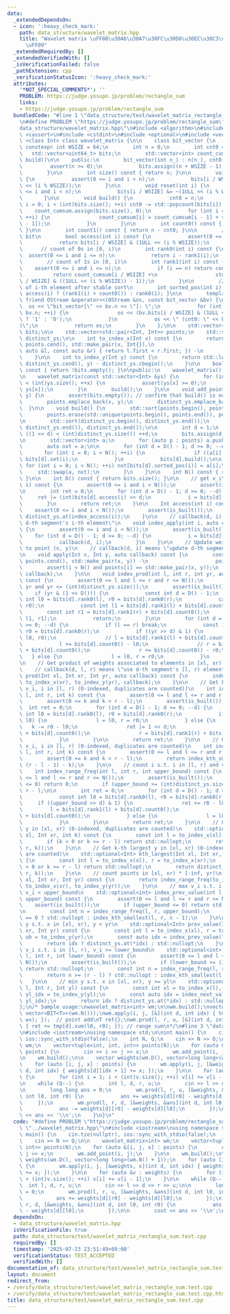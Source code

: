 ```yaml
---
data:
  _extendedDependsOn:
  - icon: ':heavy_check_mark:'
    path: data_structure/wavelet_matrix.hpp
    title: "Wavelet matrix \uFF08\u30A6\u30A7\u30FC\u30D6\u30EC\u30C3\u30C8\u884C\u5217\
      \uFF09"
  _extendedRequiredBy: []
  _extendedVerifiedWith: []
  _isVerificationFailed: false
  _pathExtension: cpp
  _verificationStatusIcon: ':heavy_check_mark:'
  attributes:
    '*NOT_SPECIAL_COMMENTS*': ''
    PROBLEM: https://judge.yosupo.jp/problem/rectangle_sum
    links:
    - https://judge.yosupo.jp/problem/rectangle_sum
  bundledCode: "#line 1 \"data_structure/test/wavelet_matrix_rectangle_sum.test.cpp\"\
    \n#define PROBLEM \"https://judge.yosupo.jp/problem/rectangle_sum\"\n#line 2 \"\
    data_structure/wavelet_matrix.hpp\"\n#include <algorithm>\n#include <bit>\n#include\
    \ <cassert>\n#include <cstdint>\n#include <optional>\n#include <vector>\n\ntemplate\
    \ <class Int> class wavelet_matrix {\n\n    class bit_vector {\n        static\
    \ constexpr int WSIZE = 64;\n        int n = 0;\n        int cnt0 = 0;\n     \
    \   std::vector<uint64_t> bits;\n        std::vector<int> count_cumsum; // need\
    \ build()\n\n    public:\n        bit_vector(int n_) : n(n_), cnt0(n_) {\n   \
    \         assert(n >= 0);\n            bits.assign((n + WSIZE - 1) / WSIZE, 0);\n\
    \        }\n\n        int size() const { return n; }\n\n        void set(int i)\
    \ {\n            assert(0 <= i and i < n);\n            bits[i / WSIZE] |= (1ULL\
    \ << (i % WSIZE));\n        }\n\n        void reset(int i) {\n            assert(0\
    \ <= i and i < n);\n            bits[i / WSIZE] &= ~(1ULL << (i % WSIZE));\n \
    \       }\n\n        void build() {\n            cnt0 = n;\n            for (int\
    \ i = 0; i < (int)bits.size(); ++i) cnt0 -= std::popcount(bits[i]);\n        \
    \    count_cumsum.assign(bits.size(), 0);\n            for (int i = 1; i < (int)bits.size();\
    \ ++i) {\n                count_cumsum[i] = count_cumsum[i - 1] + std::popcount(bits[i\
    \ - 1]);\n            }\n        }\n\n        int count0() const { return cnt0;\
    \ }\n\n        int count1() const { return n - cnt0; }\n\n        // get i-th\
    \ bit\n        bool access(int i) const {\n            assert(0 <= i and i < n);\n\
    \            return bits[i / WSIZE] & (1ULL << (i % WSIZE));\n        }\n\n  \
    \      // count of 0s in [0, i)\n        int rank0(int i) const {\n          \
    \  assert(0 <= i and i <= n);\n            return i - rank1(i);\n        }\n\n\
    \        // count of 1s in [0, i)\n        int rank1(int i) const {\n        \
    \    assert(0 <= i and i <= n);\n            if (i == n) return count1();\n  \
    \          return count_cumsum[i / WSIZE] +\n                   std::popcount(bits[i\
    \ / WSIZE] & ((1ULL << (i % WSIZE)) - 1));\n        }\n\n        // get the position\
    \ of i-th element after stable sort\n        int sorted_pos(int i) const { return\
    \ access(i) ? (rank1(i) + count0()) : rank0(i); }\n\n        template <class OStream>\
    \ friend OStream &operator<<(OStream &os, const bit_vector &bv) {\n          \
    \  os << \"bit_vector[\" << bv.n << \"]: \";\n            for (int i = 0; i <\
    \ bv.n; ++i) {\n                os << (bv.bits[i / WSIZE] & (1ULL << (i % WSIZE))\
    \ ? '1' : '0');\n            }\n            os << \" (cnt0: \" << bv.cnt0 << \"\
    )\";\n            return os;\n        }\n    };\n\n    std::vector<bit_vector>\
    \ bits;\n\n    std::vector<std::pair<Int, Int>> points;\n    std::vector<Int>\
    \ distinct_ys;\n\n    int to_index_x(Int x) const {\n        return std::lower_bound(points.cbegin(),\
    \ points.cend(), std::make_pair(x, Int{}),\n                                [](const\
    \ auto &l, const auto &r) { return l.first < r.first; }) -\n               points.cbegin();\n\
    \    }\n\n    int to_index_y(Int y) const {\n        return std::lower_bound(distinct_ys.cbegin(),\
    \ distinct_ys.cend(), y) - distinct_ys.cbegin();\n    }\n\n    bool is_built()\
    \ const { return !bits.empty(); }\n\npublic:\n    wavelet_matrix() = default;\n\
    \n    wavelet_matrix(const std::vector<Int> &ys) {\n        for (int x = 0; x\
    \ < (int)ys.size(); ++x) {\n            assert(ys[x] >= 0);\n            add_point(x,\
    \ ys[x]);\n        }\n        build();\n    }\n\n    void add_point(Int x, Int\
    \ y) {\n        assert(bits.empty()); // confirm that build() is not called yet\n\
    \        points.emplace_back(x, y);\n        distinct_ys.emplace_back(y);\n  \
    \  }\n\n    void build() {\n        std::sort(points.begin(), points.end());\n\
    \        points.erase(std::unique(points.begin(), points.end()), points.end());\n\
    \n        std::sort(distinct_ys.begin(), distinct_ys.end());\n        distinct_ys.erase(std::unique(distinct_ys.begin(),\
    \ distinct_ys.end()), distinct_ys.end());\n\n        int d = 1;\n        while\
    \ ((1 << d) < (int)distinct_ys.size()) ++d;\n        bits.assign(d, bit_vector(N()));\n\
    \n        std::vector<int> a;\n        for (auto p : points) a.push_back(to_index_y(p.second));\n\
    \        auto nxt = a;\n\n        for (int d = D() - 1; d >= 0; --d) {\n     \
    \       for (int i = 0; i < N(); ++i) {\n                if ((a[i] >> d) & 1)\
    \ bits[d].set(i);\n            }\n            bits[d].build();\n\n           \
    \ for (int i = 0; i < N(); ++i) nxt[bits[d].sorted_pos(i)] = a[i];\n\n       \
    \     std::swap(a, nxt);\n        }\n    }\n\n    int N() const { return points.size();\
    \ }\n\n    int D() const { return bits.size(); }\n\n    // get v_i\n    int index_access(int\
    \ i) const {\n        assert(0 <= i and i < N());\n        assert(is_built());\n\
    \n        int ret = 0;\n        for (int d = D() - 1; d >= 0; --d) {\n       \
    \     ret |= (int)bits[d].access(i) << d;\n            i = bits[d].sorted_pos(i);\n\
    \        }\n        return ret;\n    }\n\n    Int access(int i) const {\n    \
    \    assert(0 <= i and i < N());\n        assert(is_built());\n        return\
    \ distinct_ys.at(index_access(i));\n    }\n\n    // callback(d, i) means \"update\
    \ d-th segment's i-th element\"\n    void index_apply(int i, auto callback) const\
    \ {\n        assert(0 <= i and i < N());\n        assert(is_built());\n\n    \
    \    for (int d = D() - 1; d >= 0; --d) {\n            i = bits[d].sorted_pos(i);\n\
    \            callback(d, i);\n        }\n    }\n\n    // Update weight associated\
    \ to point (x, y)\n    // callback(d, i) means \"update d-th segment's i-th element\"\
    \n    void apply(Int x, Int y, auto callback) const {\n        const int i = std::lower_bound(points.cbegin(),\
    \ points.cend(), std::make_pair(x, y)) -\n                      points.cbegin();\n\
    \        assert(i < N() and points[i] == std::make_pair(x, y));\n        index_apply(i,\
    \ callback);\n    }\n\n    void index_prod(int l, int r, int yr, auto callback)\
    \ const {\n        assert(0 <= l and l <= r and r <= N());\n        assert(0 <=\
    \ yr and yr <= (int)distinct_ys.size());\n        assert(is_built());\n\n    \
    \    if (yr & (1 << D())) {\n            const int d = D() - 1;\n            const\
    \ int l0 = bits[d].rank0(l), r0 = bits[d].rank0(r);\n            callback(d, l0,\
    \ r0);\n            const int l1 = bits[d].rank1(l) + bits[d].count0();\n    \
    \        const int r1 = bits[d].rank1(r) + bits[d].count0();\n            callback(d,\
    \ l1, r1);\n            return;\n        }\n\n        for (int d = D() - 1; d\
    \ >= 0; --d) {\n            if (l == r) break;\n            const int l0 = bits[d].rank0(l),\
    \ r0 = bits[d].rank0(r);\n            if ((yr >> d) & 1) {\n                callback(d,\
    \ l0, r0);\n                // l = bits[d].rank1(l) + bits[d].count0();\n    \
    \            l += bits[d].count0() - l0;\n                // r = bits[d].rank1(r)\
    \ + bits[d].count0();\n                r += bits[d].count0() - r0;\n         \
    \   } else {\n                l = l0, r = r0;\n            }\n        }\n    }\n\
    \n    // Get product of weights associated to elements in [xl, xr) * [-inf, yr)\n\
    \    // callback(d, l, r) means \"use d-th segment's [l, r) elements\"\n    void\
    \ prod(Int xl, Int xr, Int yr, auto callback) const {\n        index_prod(to_index_x(xl),\
    \ to_index_x(xr), to_index_y(yr), callback);\n    }\n\n    // Get k-th smallest\
    \ v_i, i in [l, r) (0-indexed, duplicates are counted)]\n    int index_kth_smallest(int\
    \ l, int r, int k) const {\n        assert(0 <= l and l <= r and r <= N());\n\
    \        assert(0 <= k and k < r - l);\n        assert(is_built());\n\n      \
    \  int ret = 0;\n        for (int d = D() - 1; d >= 0; --d) {\n            const\
    \ int l0 = bits[d].rank0(l), r0 = bits[d].rank0(r);\n            if (k < r0 -\
    \ l0) {\n                l = l0, r = r0;\n            } else {\n             \
    \   k -= r0 - l0;\n                ret |= 1 << d;\n                l = bits[d].rank1(l)\
    \ + bits[d].count0();\n                r = bits[d].rank1(r) + bits[d].count0();\n\
    \            }\n        }\n\n        return ret;\n    }\n\n    // Get k-th largest\
    \ v_i, i in [l, r) (0-indexed, duplicates are counted)\n    int index_kth_largest(int\
    \ l, int r, int k) const {\n        assert(0 <= l and l <= r and r <= N());\n\
    \        assert(0 <= k and k < r - l);\n        return index_kth_smallest(l, r,\
    \ (r - l - 1) - k);\n    }\n\n    // count i s.t. i in [l, r) and v_i < upper_bound\n\
    \    int index_range_freq(int l, int r, int upper_bound) const {\n        assert(0\
    \ <= l and l <= r and r <= N());\n        assert(is_built());\n        if (upper_bound\
    \ <= 0) return 0;\n        if (upper_bound >= (int)distinct_ys.size()) return\
    \ r - l;\n\n        int ret = 0;\n        for (int d = D() - 1; d >= 0; --d) {\n\
    \            const int l0 = bits[d].rank0(l), r0 = bits[d].rank0(r);\n       \
    \     if ((upper_bound >> d) & 1) {\n                ret += r0 - l0;\n       \
    \         l = bits[d].rank1(l) + bits[d].count0();\n                r = bits[d].rank1(r)\
    \ + bits[d].count0();\n            } else {\n                l = l0, r = r0;\n\
    \            }\n        }\n\n        return ret;\n    }\n\n    // Get k-th smallest\
    \ y in [xl, xr) (0-indexed, duplicates are counted)\n    std::optional<Int> kth_smallest(Int\
    \ xl, Int xr, int k) const {\n        const int l = to_index_x(xl), r = to_index_x(xr);\n\
    \        if (k < 0 or k >= r - l) return std::nullopt;\n        return distinct_ys.at(index_kth_smallest(l,\
    \ r, k));\n    }\n\n    // Get k-th largest y in [xl, xr) (0-indexed, duplicates\
    \ are counted)\n    std::optional<Int> kth_largest(Int xl, Int xr, int k) const\
    \ {\n        const int l = to_index_x(xl), r = to_index_x(xr);\n        if (k\
    \ < 0 or k >= r - l) return std::nullopt;\n        return distinct_ys.at(index_kth_largest(l,\
    \ r, k));\n    }\n\n    // count points in [xl, xr) * [-inf, yr)\n    int range_freq(Int\
    \ xl, Int xr, Int yr) const {\n        return index_range_freq(to_index_x(xl),\
    \ to_index_x(xr), to_index_y(yr));\n    }\n\n    // max v_i s.t. i in [l, r),\
    \ v_i < upper_bound\n    std::optional<int> index_prev_value(int l, int r, int\
    \ upper_bound) const {\n        assert(0 <= l and l <= r and r <= N());\n    \
    \    assert(is_built());\n        if (upper_bound <= 0) return std::nullopt;\n\
    \n        const int n = index_range_freq(l, r, upper_bound);\n        return n\
    \ == 0 ? std::nullopt : index_kth_smallest(l, r, n - 1);\n    }\n\n    // max\
    \ y s.t. x in [xl, xr), y < yr\n    std::optional<Int> prev_value(Int xl, Int\
    \ xr, Int yr) const {\n        const int l = to_index_x(xl), r = to_index_x(xr),\
    \ ub = to_index_y(yr);\n        const auto idx = index_prev_value(l, r, ub);\n\
    \        return idx ? distinct_ys.at(*idx) : std::nullopt;\n    }\n\n    // min\
    \ v_i s.t. i in [l, r), v_i >= lower_bound\n    std::optional<int> index_next_value(int\
    \ l, int r, int lower_bound) const {\n        assert(0 <= l and l <= r and r <=\
    \ N());\n        assert(is_built());\n        if (lower_bound >= (int)distinct_ys.size())\
    \ return std::nullopt;\n        const int n = index_range_freq(l, r, lower_bound);\n\
    \        return n >= (r - l) ? std::nullopt : index_kth_smallest(l, r, n);\n \
    \   }\n\n    // min y s.t. x in [xl, xr), y >= yl\n    std::optional<Int> next_value(Int\
    \ l, Int r, Int yl) const {\n        const int xl = to_index_x(l), xr = to_index_x(r),\
    \ yl_idx = to_index_y(yl);\n        const auto idx = index_next_value(xl, xr,\
    \ yl_idx);\n        return idx ? distinct_ys.at(*idx) : std::nullopt;\n    }\n\
    };\n/* Sample usage:\nwavelet_matrix<int> wm;\n\nwm.build();\nvector tmp(wm.D(),\
    \ vector<BIT<T>>(wm.N()));\nwm.apply(i, j, [&](int d, int idx) { tmp[d].add(idx,\
    \ wx); });  // point add\nT ret{};\nwm.prod(l, r, u, [&](int d, int l0, int r0)\
    \ { ret += tmp[d].sum(l0, r0); }); // range sum\n*/\n#line 3 \"data_structure/test/wavelet_matrix_rectangle_sum.test.cpp\"\
    \n#include <iostream>\nusing namespace std;\n\nint main() {\n    cin.tie(nullptr),\
    \ ios::sync_with_stdio(false);\n    int N, Q;\n    cin >> N >> Q;\n\n    wavelet_matrix<int>\
    \ wm;\n    vector<tuple<int, int, int>> points(N);\n    for (auto &[i, j, x] :\
    \ points) {\n        cin >> i >> j >> x;\n        wm.add_point(i, j);\n    }\n\
    \n    wm.build();\n\n    vector weights(wm.D(), vector<long long>(wm.N() + 1));\n\
    \    for (auto [i, j, x] : points) {\n        wm.apply(i, j, [&weights, x](int\
    \ d, int idx) { weights[d][idx + 1] += x; });\n    }\n\n    for (auto &v : weights)\
    \ {\n        for (int i = 1; i < (int)v.size(); ++i) v[i] += v[i - 1];\n    }\n\
    \n    while (Q--) {\n        int l, d, r, u;\n        cin >> l >> d >> r >> u;\n\
    \n        long long ans = 0;\n        wm.prod(l, r, u, [&weights, &ans](int d,\
    \ int l0, int r0) {\n            ans += weights[d][r0] - weights[d][l0];\n   \
    \     });\n        wm.prod(l, r, d, [&weights, &ans](int d, int l0, int r0) {\n\
    \            ans -= weights[d][r0] - weights[d][l0];\n        });\n\n        cout\
    \ << ans << '\\n';\n    }\n}\n"
  code: "#define PROBLEM \"https://judge.yosupo.jp/problem/rectangle_sum\"\n#include\
    \ \"../wavelet_matrix.hpp\"\n#include <iostream>\nusing namespace std;\n\nint\
    \ main() {\n    cin.tie(nullptr), ios::sync_with_stdio(false);\n    int N, Q;\n\
    \    cin >> N >> Q;\n\n    wavelet_matrix<int> wm;\n    vector<tuple<int, int,\
    \ int>> points(N);\n    for (auto &[i, j, x] : points) {\n        cin >> i >>\
    \ j >> x;\n        wm.add_point(i, j);\n    }\n\n    wm.build();\n\n    vector\
    \ weights(wm.D(), vector<long long>(wm.N() + 1));\n    for (auto [i, j, x] : points)\
    \ {\n        wm.apply(i, j, [&weights, x](int d, int idx) { weights[d][idx + 1]\
    \ += x; });\n    }\n\n    for (auto &v : weights) {\n        for (int i = 1; i\
    \ < (int)v.size(); ++i) v[i] += v[i - 1];\n    }\n\n    while (Q--) {\n      \
    \  int l, d, r, u;\n        cin >> l >> d >> r >> u;\n\n        long long ans\
    \ = 0;\n        wm.prod(l, r, u, [&weights, &ans](int d, int l0, int r0) {\n \
    \           ans += weights[d][r0] - weights[d][l0];\n        });\n        wm.prod(l,\
    \ r, d, [&weights, &ans](int d, int l0, int r0) {\n            ans -= weights[d][r0]\
    \ - weights[d][l0];\n        });\n\n        cout << ans << '\\n';\n    }\n}\n"
  dependsOn:
  - data_structure/wavelet_matrix.hpp
  isVerificationFile: true
  path: data_structure/test/wavelet_matrix_rectangle_sum.test.cpp
  requiredBy: []
  timestamp: '2025-07-23 23:51:49+09:00'
  verificationStatus: TEST_ACCEPTED
  verifiedWith: []
documentation_of: data_structure/test/wavelet_matrix_rectangle_sum.test.cpp
layout: document
redirect_from:
- /verify/data_structure/test/wavelet_matrix_rectangle_sum.test.cpp
- /verify/data_structure/test/wavelet_matrix_rectangle_sum.test.cpp.html
title: data_structure/test/wavelet_matrix_rectangle_sum.test.cpp
---
```

